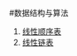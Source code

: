 #数据结构与算法

01. [线性顺序表](https://github.com/cikewang/DataStruct/tree/master/01_LineOrder)
02. [线性链表](https://github.com/cikewang/DataStruct/tree/master/02_LinkedList)

